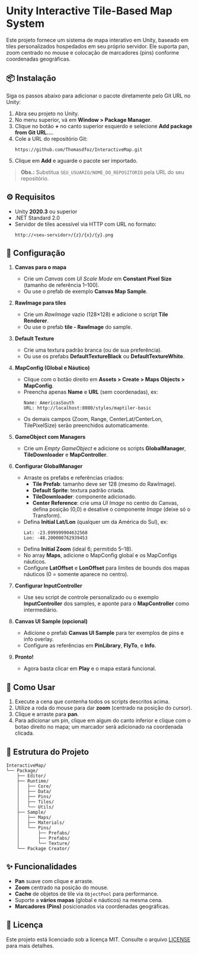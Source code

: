 # Unity Interactive Tile-Based Map System

Este projeto fornece um sistema de mapa interativo em Unity, baseado em tiles personalizados hospedados em seu próprio servidor. Ele suporta pan, zoom centrado no mouse e colocação de marcadores (pins) conforme coordenadas geográficas.

## 📦 Instalação

Siga os passos abaixo para adicionar o pacote diretamente pelo Git URL no Unity:

1. Abra seu projeto no Unity.
2. No menu superior, vá em **Window > Package Manager**.
3. Clique no botão **+** no canto superior esquerdo e selecione **Add package from Git URL...**.
4. Cole a URL do repositório Git:
   ```text
   https://github.com/Thomasdfoz/InteractiveMap.git
   ```
5. Clique em **Add** e aguarde o pacote ser importado.

> **Obs.:** Substitua `SEU_USUARIO/NOME_DO_REPOSITORIO` pela URL do seu repositório.

## ⚙️ Requisitos

- Unity **2020.3** ou superior
- .NET Standard 2.0
- Servidor de tiles acessível via HTTP com URL no formato:
  ```text
  http://<seu-servidor>/{z}/{x}/{y}.png
  ```

## 🔧 Configuração

1. **Canvas para o mapa**

   - Crie um _Canvas_ com _UI Scale Mode_ em **Constant Pixel Size** (tamanho de referência 1–100).
   - Ou use o prefab de exemplo **Canvas Map Sample**.

2. **RawImage para tiles**

   - Crie um _RawImage_ vazio (128×128) e adicione o script **Tile Renderer**.
   - Ou use o prefab **tile - RawImage** do sample.

3. **Default Texture**

   - Crie uma textura padrão branca (ou de sua preferência).
   - Ou use os prefabs **DefaultTextureBlack** ou **DefaultTextureWhite**.

4. **MapConfig (Global e Náutico)**

   - Clique com o botão direito em **Assets > Create > Maps Objects > MapConfig**.
   - Preencha apenas **Name** e **URL** (sem coordenadas), ex:
     ```
     Name: AmericasSouth
     URL: http://localhost:8080/styles/maptiler-basic
     ```
   - Os demais campos (Zoom, Range, CenterLat/CenterLon, TilePixelSize) serão preenchidos automaticamente.

5. **GameObject com Managers**

   - Crie um _Empty GameObject_ e adicione os scripts **GlobalManager**, **TileDownloader** e **MapController**.

6. **Configurar GlobalManager**

   - Arraste os prefabs e referências criados:
     - **Tile Prefab**: tamanho deve ser 128 (mesmo do RawImage).
     - **Default Sprite**: textura padrão criada.
     - **TileDownloader**: componente adicionado.
     - **Center Reference**: crie uma _UI Image_ no centro do Canvas, defina posição (0,0) e desative o componente _Image_ (deixe só o Transform).
   - Defina **Initial Lat/Lon** (qualquer um da América do Sul), ex:
     ```
     Lat: -23.099999904632568
     Lon: -48.200000762939453
     ```
   - Defina **Initial Zoom** (ideal 6; permitido 5–18).
   - No array **Maps**, adicione o MapConfig global e os MapConfigs náuticos.
   - Configure **LatOffset** e **LonOffset** para limites de bounds dos mapas náuticos (0 = somente aparece no centro).

7. **Configurar InputController**

   - Use seu script de controle personalizado ou o exemplo **InputController** dos samples, e aponte para o **MapController** como intermediário.

8. **Canvas UI Sample (opcional)**

   - Adicione o prefab **Canvas UI Sample** para ter exemplos de pins e info overlay.
   - Configure as referências em **PinLibrary**, **FlyTo**, e **Info**.

9. **Pronto!**
   - Agora basta clicar em **Play** e o mapa estará funcional.

## 🚀 Como Usar

1. Execute a cena que contenha todos os scripts descritos acima.
2. Utilize a roda do mouse para dar **zoom** (centrado na posição do cursor).
3. Clique e arraste para **pan**.
4. Para adicionar um pin, clique em algum do canto inferior e clique com o botao direito no mapa; um marcador será adicionado na coordenada clicada.

## 📂 Estrutura do Projeto

```
InteractiveMap/
└── Package/
    ├── Editor/
    ├── Runtime/
    │   ├── Core/
    │   ├── Data/
    │   ├── Pins/
    │   ├── Tiles/
    │   └── Utils/
    ├── Sample/
    │   ├── Maps/
    │   ├── Materials/
    │   └── Pins/
    │       ├── Prefabs/
    │       ├── Prefabs/
    │       └── Texture/
    └── Package Creator/
```

## ✨ Funcionalidades

- **Pan** suave com clique e arraste.
- **Zoom** centrado na posição do mouse.
- **Cache** de objetos de tile via `ObjectPool` para performance.
- Suporte a **vários mapas** (global e náuticos) na mesma cena.
- **Marcadores (Pins)** posicionados via coordenadas geográficas.

## 📄 Licença

Este projeto está licenciado sob a licença MIT. Consulte o arquivo [LICENSE](LICENSE) para mais detalhes.
